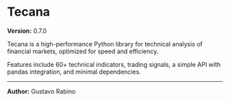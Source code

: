 # Tecana

**Version:** 0.7.0

Tecana is a high-performance Python library for technical analysis of financial markets, optimized for speed and efficiency.

Features include 60+ technical indicators, trading signals, a simple API with pandas integration, and minimal dependencies.

---

**Author:** Gustavo Rabino